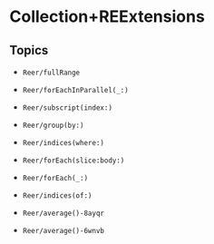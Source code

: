# Collection+REExtensions

## Topics

- ``Reer/fullRange``

- ``Reer/forEachInParallel(_:)``

- ``Reer/subscript(index:)``

- ``Reer/group(by:)``

- ``Reer/indices(where:)``

- ``Reer/forEach(slice:body:)``

- ``Reer/forEach(_:)``

- ``Reer/indices(of:)``

- ``Reer/average()-8ayqr``

- ``Reer/average()-6wnvb``
